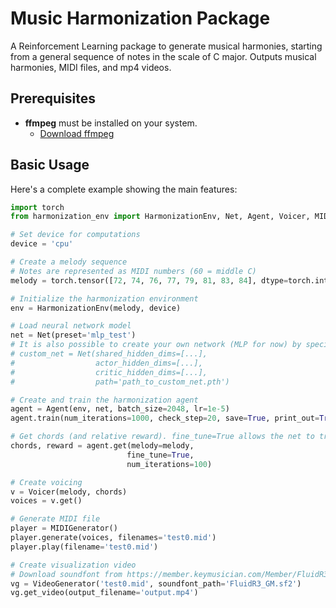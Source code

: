 # Music Harmonization Package

A Reinforcement Learning package to generate musical harmonies, starting from a general sequence of notes in the scale of C major. Outputs musical harmonies, MIDI files, and mp4 videos.

## Prerequisites

- **ffmpeg** must be installed on your system.
  - [Download ffmpeg](https://ffmpeg.org/download.html)

## Basic Usage

Here's a complete example showing the main features:

```python
import torch
from harmonization_env import HarmonizationEnv, Net, Agent, Voicer, MIDIGenerator, VideoGenerator

# Set device for computations
device = 'cpu'

# Create a melody sequence
# Notes are represented as MIDI numbers (60 = middle C)
melody = torch.tensor([72, 74, 76, 77, 79, 81, 83, 84], dtype=torch.int32)  # C major scale

# Initialize the harmonization environment
env = HarmonizationEnv(melody, device)

# Load neural network model
net = Net(preset='mlp_test')
# It is also possible to create your own network (MLP for now) by specifying parameters:
# custom_net = Net(shared_hidden_dims=[...], 
#                  actor_hidden_dims=[...],
#                  critic_hidden_dims=[...],
#                  path='path_to_custom_net.pth')

# Create and train the harmonization agent
agent = Agent(env, net, batch_size=2048, lr=1e-5)
agent.train(num_iterations=1000, check_step=20, save=True, print_out=True)

# Get chords (and relative reward). fine_tune=True allows the net to train directly on the specific melody input.
chords, reward = agent.get(melody=melody, 
                          fine_tune=True, 
                          num_iterations=100)

# Create voicing
v = Voicer(melody, chords)
voices = v.get()

# Generate MIDI file
player = MIDIGenerator()
player.generate(voices, filenames='test0.mid')
player.play(filename='test0.mid')

# Create visualization video
# Download soundfont from https://member.keymusician.com/Member/FluidR3_GM/index.html
vg = VideoGenerator('test0.mid', soundfont_path='FluidR3_GM.sf2')
vg.get_video(output_filename='output.mp4')
```